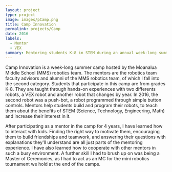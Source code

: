 ```yaml
---
layout: project
type: project
image: images/pCamp.png
title: Camp Innovation
permalink: projects/Camp
date: 2016
labels:
  - Mentor
  - VEX
summary: Mentoring students K-8 in STEM during an annual week-long summer camp.
---
```


Camp Innovation is a week-long summer camp hosted by the Moanalua Middle School (MMS) robotics team. The mentors are the robotics team faculty advisors and alumni of the MMS robotics team, of which I fall into the second category. Students that participate in this camp are from grades K-8. They are taught through hands-on experiences with two differents robots, a VEX robot and another robot that changes by year. In 2016, the second robot was a push-bot, a robot programmed through simple button controls. Mentors help students build and program their robots, to teach them about the benefits of STEM (Science, Technology, Engineering, Math) and increase their interest in it.

After participating as a mentor in the camp for 4 years, I have learned how to interact with kids. Finding the right way to motivate them, encouraging them to build friendships and teamwork, and answering their questions with explanations they'll understand are all just parts of the mentoring experience. I have also learned how to cooperate with other mentors in such a busy environment. A further skill I had to brush up on was being a Master of Ceremonies, as I had to act as an MC for the mini robotics tournament we hold at the end of the camps.  
